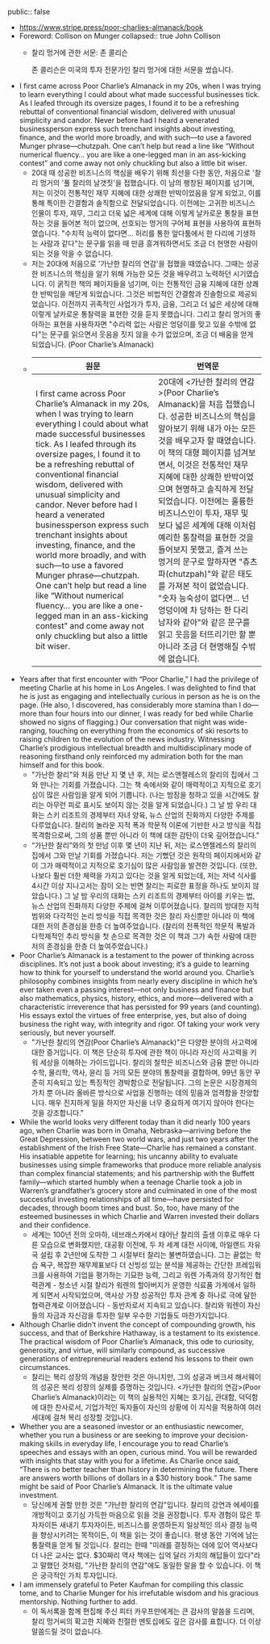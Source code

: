 public:: false

- https://www.stripe.press/poor-charlies-almanack/book
- Foreword: Collison on Munger
  collapsed:: true
  John Collison
	- 찰리 멍거에 관한 서문: 존 콜리슨
	  
	  존 콜리슨은 미국의 투자 전문가인 찰리 멍거에 대한 서문을 썼습니다.
- I first came across Poor Charlie’s Almanack in my 20s, when I was trying to learn everything I could about what made successful businesses tick. As I leafed through its oversize pages, I found it to be a refreshing rebuttal of conventional financial wisdom, delivered with unusual simplicity and candor. Never before had I heard a venerated businessperson express such trenchant insights about investing, finance, and the world more broadly, and with such—to use a favored Munger phrase—chutzpah. One can’t help but read a line like “Without numerical fluency… you are like a one-legged man in an ass-kicking contest” and come away not only chuckling but also a little bit wiser.
	- 20대 때 성공한 비즈니스의 핵심을 배우기 위해 최선을 다한 동안, 처음으로 '찰리 멍거의 '풀 찰리의 날갯짓'을 접했습니다. 이 남의 팽창된 페이지를 넘기며, 저는 이것이 전통적인 재무 지혜에 대한 상쾌한 반박이었음을 알게 되었고, 이를 통해 특이한 간결함과 솔직함으로 전달되었습니다. 이전에는 고귀한 비즈니스 인물이 투자, 재무, 그리고 더욱 넓은 세계에 대해 이렇게 날카로운 통찰을 표현하는 것을 들어본 적이 없으며, 선호되는 멍거의 구어체 표현을 사용하여 표현하였습니다. "수치적 능력이 없다면... 허리를 통한 앞다툼에서 한 다리에 기생하는 사람과 같다"는 문구를 읽을 때 만큼 흥겨워하면서도 조금 더 현명한 사람이 되는 것을 막을 수 없습니다.
	- 저는 20대에 처음으로 '가난한 찰리의 연감'을 접했을 때였습니다. 그때는 성공한 비즈니스의 핵심을 알기 위해 가능한 모든 것을 배우려고 노력하던 시기였습니다. 이 굵직한 책의 페이지들을 넘기며, 이는 전통적인 금융 지혜에 대한 상쾌한 반박임을 깨닫게 되었습니다. 그것은 비법적인 간결함과 진솔함으로 제공되었습니다. 이전까지 귀족적인 사업가가 투자, 금융, 그리고 더 넓은 세상에 대해 이렇게 날카로운 통찰력을 표현한 것을 듣지 못했습니다. 그리고 찰리 멍거의 좋아하는 표현을 사용하자면 "수리력 없는 사람은 엉덩이를 맞고 있을 수밖에 없다"는 문구를 읽으면서 웃음을 짓지 않을 수가 없었으며, 조금 더 배움을 얻게 되었습니다. (Poor Charlie’s Almanack)
	- | 원문 | 번역문 |
	  | --- | --- |
	  | I first came across Poor Charlie’s Almanack in my 20s, when I was trying to learn everything I could about what made successful businesses tick. As I leafed through its oversize pages, I found it to be a refreshing rebuttal of conventional financial wisdom, delivered with unusual simplicity and candor. Never before had I heard a venerated businessperson express such trenchant insights about investing, finance, and the world more broadly, and with such—to use a favored Munger phrase—chutzpah. One can’t help but read a line like “Without numerical fluency… you are like a one-legged man in an ass-kicking contest” and come away not only chuckling but also a little bit wiser. | 20대에 <가난한 찰리의 연감>(Poor Charlie’s Almanack)을 처음 접했습니다. 성공한 비즈니스의 핵심을 알아보기 위해 내가 아는 모든 것을 배우고자 할 때였습니다. 이 책의 대형 페이지를 넘겨보면서, 이것은 전통적인 재무 지혜에 대한 상쾌한 반박이었으며 현명하고 솔직하게 전달되었습니다. 이전에는 훌륭한 비즈니스인이 투자, 재무 및 보다 넓은 세계에 대해 이처럼 예리한 통찰력을 표현한 것을 들어보지 못했고, 즐겨 쓰는 멍거의 문구로 말하자면 "츄츠파(chutzpah)"와 같은 태도를 가져본 적이 없었습니다. "숫자 능숙성이 없다면... 넌 엉덩이에 차 당하는 한 다리 남자와 같아"와 같은 문구를 읽고 웃음을 터뜨리기만 할 뿐 아니라 조금 더 현명해질 수밖에 없습니다. |
- Years after that first encounter with “Poor Charlie,” I had the privilege of meeting Charlie at his home in Los Angeles. I was delighted to find that he is just as engaging and intellectually curious in person as he is on the page. (He also, I discovered, has considerably more stamina than I do—more than four hours into our dinner, I was ready for bed while Charlie showed no signs of flagging.) Our conversation that night was wide-ranging, touching on everything from the economics of ski resorts to raising children to the evolution of the news industry. Witnessing Charlie’s prodigious intellectual breadth and multidisciplinary mode of reasoning firsthand only reinforced my admiration both for the man himself and for this book.
	- "가난한 찰리"와 처음 만난 지 몇 년 후, 저는 로스앤젤레스의 찰리의 집에서 그와 만나는 기회를 가졌습니다. 그는 책 속에서와 같이 매력적이고 지적으로 호기심이 많은 사람임을 알게 되어 기쁩니다. (나는 밤잠을 청하고 있을 시간에도 찰리는 아무런 피로 표시도 보이지 않는 것을 알게 되었습니다.) 그 날 밤 우리 대화는 스키 리조트의 경제부터 자녀 양육, 뉴스 산업의 진화까지 다양한 주제를 다루었습니다. 찰리의 놀라운 지적 폭과 학문적 이론에 기반한 사고 방식을 직접 목격함으로써, 그의 성품 뿐만 아니라 이 책에 대한 감탄이 더욱 깊어졌습니다."
	- “가난한 찰리”와의 첫 만남 이후 몇 년이 지난 뒤, 저는 로스앤젤레스의 찰리의 집에서 그와 만날 기회를 가졌습니다. 저는 기뻤던 것은 원작의 페이지에서와 같이 그가 매력적이고 지적으로 호기심이 많은 사람임을 발견한 것입니다. (또한, 나보다 훨씬 더한 체력을 가지고 있다는 것을 알게 되었는데, 저는 저녁 식사를 4시간 이상 지나고서는 잠이 오는 반면 찰리는 피로한 표정을 하나도 보이지 않았습니다.) 그 날 밤 우리의 대화는 스키 리조트의 경제부터 아이를 키우는 법, 뉴스 산업의 진화까지 다양한 주제에 걸쳐 이루어졌습니다. 찰리의 방대한 지적 범위와 다각적인 논리 방식을 직접 목격한 것은 찰리 자신뿐만 아니라 이 책에 대한 저의 존경심을 한층 더 높여주었습니다. (찰리의 전폭적인 학문적 폭발과 다학제적인 추리 방식을 첫 손으로 목격한 것은 이 책과 그가 속한 사람에 대한 저의 존경심을 한층 더 높여주었습니다.)
- Poor Charlie’s Almanack is a testament to the power of thinking across disciplines. It’s not just a book about investing; it’s a guide to learning how to think for yourself to understand the world around you. Charlie’s philosophy combines insights from nearly every discipline in which he’s ever taken even a passing interest—not only business and finance but also mathematics, physics, history, ethics, and more—delivered with a characteristic irreverence that has persisted for 99 years (and counting). His essays extol the virtues of free enterprise, yes, but also of doing business the right way, with integrity and rigor. Of taking your work very seriously, but never yourself.
	- "가난한 찰리의 연감(Poor Charlie’s Almanack)"은 다양한 분야의 사고력에 대한 증거입니다. 이 책은 단순히 투자에 관한 책이 아니라 자신의 사고력을 키워 세상을 이해하는 가이드입니다. 찰리의 철학은 비즈니스와 금융 뿐만 아니라 수학, 물리학, 역사, 윤리 등 거의 모든 분야의 통찰력을 결합하며, 99년 동안 꾸준히 지속되고 있는 특징적인 경박함으로 전달됩니다. 그의 논문은 시장경제의 가치 뿐 아니라 올바른 방식으로 사업을 진행하는 데의 믿음과 엄격함을 찬양합니다. 매우 진지하게 일을 하지만 자신을 너무 중요하게 여기지 않아야 한다는 것을 강조합니다."
- While the world looks very different today than it did nearly 100 years ago, when Charlie was born in Omaha, Nebraska—arriving before the Great Depression, between two world wars, and just two years after the establishment of the Irish Free State—Charlie has remained a constant. His insatiable appetite for learning; his uncanny ability to evaluate businesses using simple frameworks that produce more reliable analysis than complex financial statements; and his partnership with the Buffett family—which started humbly when a teenage Charlie took a job in Warren’s grandfather’s grocery store and culminated in one of the most successful investing relationships of all time—have persisted for decades, through boom times and bust. So, too, have many of the esteemed businesses in which Charlie and Warren invested their dollars and their confidence.
	- 세계는 100년 전의 오마하, 네브래스카에서 태어난 찰리의 출생 이후로 매우 다른 모습으로 변화했지만, 대공황 이전에, 두 차 세계 대전 사이에, 아일랜드 자유국 설립 후 2년만에 도착한 그 시절부터 찰리는 불변하였습니다. 그는 끝없는 학습 욕구, 복잡한 재무제표보다 더 신빙성 있는 분석을 제공하는 간단한 프레임워크를 사용하여 기업을 평가하는 기묘한 능력, 그리고 워렌 가족과의 장기적인 협력관계 - 청소년 시절 찰리가 워렌의 할아버지가 운영한 식료품 가게에서 일하게 되면서 시작되었으며, 역사상 가장 성공적인 투자 관계 중 하나로 극에 달한 협력관계로 이어졌습니다 - 동반자로서 지속되고 있습니다. 찰리와 워렌이 자신들의 자금과 자신감을 투자한 일부 우수한 기업들도 마찬가지입니다.
- Although Charlie didn’t invent the concept of compounding growth, his success, and that of Berkshire Hathaway, is a testament to its existence. The practical wisdom of Poor Charlie’s Almanack, this ode to curiosity, generosity, and virtue, will similarly compound, as successive generations of entrepreneurial readers extend his lessons to their own circumstances.
	- 찰리는 복리 성장의 개념을 창안한 것은 아니지만, 그의 성공과 버크셔 해서웨이의 성공은 복리 성장의 실제를 증명하는 것입니다. <가난한 찰리의 연감>(Poor Charlie’s Almanack)이라는 이 책의 실용적인 지혜는 호기심, 관대함, 덕덕함에 대한 찬사로서, 기업가적인 독자들이 자신의 상황에 이 지식을 적용하여 여러 세대에 걸쳐 복리 성장할 것입니다.
- Whether you are a seasoned investor or an enthusiastic newcomer, whether you run a business or are seeking to improve your decision-making skills in everyday life, I encourage you to read Charlie’s speeches and essays with an open, curious mind. You will be rewarded with insights that stay with you for a lifetime. As Charlie once said, “There is no better teacher than history in determining the future. There are answers worth billions of dollars in a $30 history book.” The same might be said of Poor Charlie’s Almanack. It is the ultimate value investment.
	- 당신에게 권할 만한 것은 "가난한 찰리의 연감"입니다. 찰리의 강연과 에세이를 개방적이고 호기심 가득한 마음으로 읽을 것을 권장합니다. 투자 경험이 많은 투자자이든 새내기 투자자이든, 비즈니스를 운영하든지 일상적인 의사 결정 능력을 향상시키려는 목적이든, 이 책을 읽는 것이 좋습니다. 평생 동안 기억에 남는 통찰력을 얻게 될 것입니다. 찰리는 한때 "미래를 결정하는 데에 있어 역사보다 더 나은 교사는 없다. $30짜리 역사 책에는 십억 달러 가치의 해답들이 있다"라고 말했던 것처럼, "가난한 찰리의 연감"에도 동일한 말을 할 수 있습니다. 이 책은 궁극적인 가치 투자입니다.
- I am immensely grateful to Peter Kaufman for compiling this classic tome, and to Charlie Munger for his irrefutable wisdom and his gracious mentorship. Nothing further to add.
	- 이 독서록을 함께 편집해 주신 피터 카우프만에게는 큰 감사의 말씀을 드리며, 찰리 멍거씨의 확고한 지혜와 친절한 멘토십에도 깊은 감사를 표합니다. 더 이상 말씀드릴 것이 없습니다.